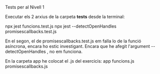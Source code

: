 Tests per al Nivell 1

Executar els 2 arxius de la carpeta __tests__ desde la terminal:

npx jest funcions.test.js
npx jest --detectOpenHandles promisescallbacks.test.js

En el segon, el de promisescallbacks.test.js em falla lo de la funció asíncrona, encara ho estic investigant.
Encara que he afegit l'argument --detectOpenHandles , no em funciona.


En la carpeta app  he colocat el .js del exercicis:
app
    funcions.js
    promisescallbacks.js

